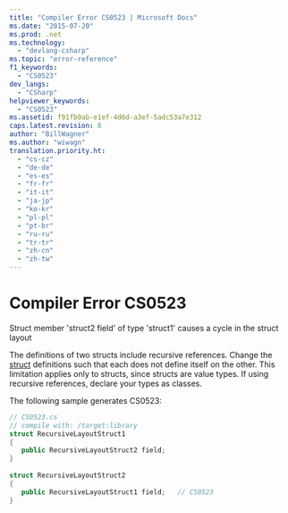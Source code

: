 ```yaml
---
title: "Compiler Error CS0523 | Microsoft Docs"
ms.date: "2015-07-20"
ms.prod: .net
ms.technology: 
  - "devlang-csharp"
ms.topic: "error-reference"
f1_keywords: 
  - "CS0523"
dev_langs: 
  - "CSharp"
helpviewer_keywords: 
  - "CS0523"
ms.assetid: f91fb0ab-e1ef-4d6d-a3ef-5adc53a7e312
caps.latest.revision: 8
author: "BillWagner"
ms.author: "wiwagn"
translation.priority.ht: 
  - "cs-cz"
  - "de-de"
  - "es-es"
  - "fr-fr"
  - "it-it"
  - "ja-jp"
  - "ko-kr"
  - "pl-pl"
  - "pt-br"
  - "ru-ru"
  - "tr-tr"
  - "zh-cn"
  - "zh-tw"
---
```

# Compiler Error CS0523
Struct member 'struct2 field' of type 'struct1' causes a cycle in the struct layout  
  
 The definitions of two structs include recursive references. Change the [struct](../../../csharp/language-reference/keywords/struct.md) definitions such that each does not define itself on the other. This limitation applies only to structs, since structs are value types. If using recursive references, declare your types as classes.  
  
 The following sample generates CS0523:  
  
```csharp  
// CS0523.cs  
// compile with: /target:library  
struct RecursiveLayoutStruct1  
{  
   public RecursiveLayoutStruct2 field;  
}  
  
struct RecursiveLayoutStruct2  
{  
   public RecursiveLayoutStruct1 field;   // CS0523  
}  
```